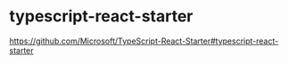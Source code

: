 # typescript-react-starter
https://github.com/Microsoft/TypeScript-React-Starter#typescript-react-starter
